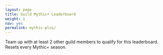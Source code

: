 ```yaml
---
layout: page
title: Guild Mythic+ Leaderboard
weight: 1
nav: yes
permalink: mythic-plus/
---
```

<p class="leaderboard-description">Team up with at least 2 other guild members to qualify for this leaderboard. Resets every Mythic+ season.</p>
<ol id="gmih-leaderboard"></ol>
<script>
  var dungeonInfo = {
    "Mists of Tirna Scithe": {
      "1-star": 1800000,
      "2-stars": 1440000,
      "3-stars": 1080000,
      safeName: 'mists-of-tirna-scithe'
    },
    "The Necrotic Wake": {
      "1-star": 2160000,
      "2-stars": 1728000,
      "3-stars": 1296000,
      safeName: 'the-necrotic-wake'
    },
    "De Other Side": {
      "1-star": 2340000,
      "2-stars": 1872000,
      "3-stars": 1404000,
      safeName: 'de-other-side'
    },
    "Halls of Atonement": {
      "1-star": 1860000,
      "2-stars": 1488000,
      "3-stars": 1116000,
      safeName: 'halls-of-atonement'
    },
    "Plaguefall": {
      "1-star": 2280000,
      "2-stars": 1824000,
      "3-stars": 1368000,
      safeName: 'plaguefall'
    },
    "Sanguine Depths": {
      "1-star": 2460000,
      "2-stars": 1968000,
      "3-stars": 1476000,
      safeName: 'sanguine-depths'
    },
    "Spires of Ascension": {
      "1-star": 2340000,
      "2-stars": 1872000,
      "3-stars": 1404000,
      safeName: 'spires-of-ascension'
    },
    "Theater of Pain": {
      "1-star": 2220000,
      "2-stars": 1776000,
      "3-stars": 1332000,
      safeName: 'theater-of-pain'
    },
    "Tazavesh: Streets of Wonder": {
      "1-star": 2280000,
      "2-stars": 1824000,
      "3-stars": 1368000,
      safeName: 'streets-of-wonder'
    },
    "Tazavesh: So'leah's Gambit": {
      "1-star": 1800000,
      "2-stars": 1440000,
      "3-stars": 1080000,
      safeName: 'soleahs-gambit'
    }
  }

  function convertMS(milliseconds) {
    var day, hour, minute, seconds, over;
    
    if (milliseconds < 0) {
      milliseconds = Math.abs(milliseconds);
      over = true;
    }

    seconds = Math.floor(milliseconds / 1000);
    minute = Math.floor(seconds / 60);
    seconds = seconds % 60;
    hour = Math.floor(minute / 60);
    minute = minute % 60;
    day = Math.floor(hour / 24);
    hour = hour % 24;
    
    return `${hour}:${minute < 10 ? '0' : ''}${minute}:${seconds < 10 ? '0' : ''}${seconds}`;
}



function convertMSTooltip(milliseconds) {
    var day, hour, minute, seconds, over;
    
    if (milliseconds < 0) {
      milliseconds = Math.abs(milliseconds);
      over = true;
    }

    seconds = Math.floor(milliseconds / 1000);
    minute = Math.floor(seconds / 60);
    seconds = seconds % 60;
    hour = Math.floor(minute / 60);
    minute = minute % 60;
    day = Math.floor(hour / 24);
    hour = hour % 24;
    
    return `${over ? 'Over by ' : 'Under by '}${hour}:${minute < 10 ? '0' : ''}${minute}:${seconds < 10 ? '0' : ''}${seconds}`;
}

function timeDiff(curr, prev) {
  var ms_Min = 60 * 1000; // milliseconds in Minute 
  var ms_Hour = ms_Min * 60; // milliseconds in Hour 
  var ms_Day = ms_Hour * 24; // milliseconds in day 
  var ms_Mon = ms_Day * 30; // milliseconds in Month 
  var ms_Yr = ms_Day * 365; // milliseconds in Year 
  var diff = curr - prev; //difference between dates. 
  // If the diff is less then milliseconds in a minute 
  if (diff < ms_Min) {
      return Math.round(diff / 1000) + ' seconds ago'; 

      // If the diff is less then milliseconds in a Hour 
  } else if (diff < ms_Hour) { 
      if (Math.round(diff / ms_Min) === 1) {
        return Math.round(diff / ms_Min) + ' minute ago'; 
      }
      return Math.round(diff / ms_Min) + ' minutes ago'; 

      // If the diff is less then milliseconds in a day 
  } else if (diff < ms_Day) { 
      if (Math.round(diff / ms_Hour) === 1) {
        return Math.round(diff / ms_Hour) + ' hour ago'; 
      }
      return Math.round(diff / ms_Hour) + ' hours ago'; 

      // If the diff is less then milliseconds in a Month 
  } else  if (diff < ms_Mon) { 
      if (Math.round(diff / ms_Day) === 1) {
        return Math.round(diff / ms_Day) + ' day ago'; 
      }
      return Math.round(diff / ms_Day) + ' days ago';
  } else if (diff < ms_Yr) {
      if (Math.round(diff / ms_Mon) === 1) {
        return Math.round(diff / ms_Mon) + ' month ago'; 
      }
      return Math.round(diff / ms_Mon) + ' months ago'; 
  } else { 
    if (Math.round(diff / ms_Yr) === 1) {
      return Math.round(diff / ms_Yr) + ' year ago';
    }
      return Math.round(diff / ms_Yr) + ' years ago'; 
  } 
} 

  function createLeaderboard(data) {
    var tankSpecs = ["Protection", "Vengeance", "Brewmaster", "Guardian", "Blood"];
    var healerSpecs = ["Restoration", "Mistweaver", "Holy", "Discipline"];


    data.sort(function (data1, data2) {
      // Sort by Key Difficulty
      if (parseInt(data1.Key) < parseInt(data2.Key)) return 1;
      if (parseInt(data1.Key) > parseInt(data2.Key)) return -1;

      // Sort by duration
      if (dungeonInfo[data1.Dungeon]["1-star"] - parseInt(data1.Duration) > dungeonInfo[data2.Dungeon]["1-star"] - parseInt(data2.Duration)) return -1;
      if (dungeonInfo[data1.Dungeon]["1-star"] - parseInt(data1.Duration) < dungeonInfo[data2.Dungeon]["1-star"] - parseInt(data2.Duration)) return 1;

    }).forEach(function(guildRun) {
      var stars = "";
      var group = {
        tank: {
        },
        healer: {
        },
        dps: []
      };
      var groupMembers = [[guildRun.Member1, guildRun["Member1-Spec"], guildRun["Member1-Guild"]], [guildRun.Member2, guildRun["Member2-Spec"], guildRun["Member2-Guild"]], [guildRun.Member3, guildRun["Member3-Spec"], guildRun["Member3-Guild"]], [guildRun.Member4, guildRun["Member4-Spec"], guildRun["Member4-Guild"]], [guildRun.Member5, guildRun["Member5-Spec"], guildRun["Member5-Guild"]]];
      groupMembers.forEach(function(member) {
        if (tankSpecs.includes(member[1])) {
          group.tank = {
            name: decodeURIComponent(member[0]),
            member: member[2]
          };
        } else if (healerSpecs.includes(member[1])) {
          group.healer = {
            name: decodeURIComponent(member[0]),
            member: member[2]
          }
        } else {
          group.dps.push({
            name:decodeURIComponent(member[0]),
            member: member[2]
          });
        }
      });
      
      if(guildRun.Duration <= dungeonInfo[guildRun.Dungeon]["1-star"]) {
        if(guildRun.Duration <= dungeonInfo[guildRun.Dungeon]["3-star"]) {
          stars = "three-star";
        } else if(guildRun.Duration <= dungeonInfo[guildRun.Dungeon]["2-star"]) {
          stars = "two-star";
        } else {
          stars = "one-star";
        }
      }


      var run = document.createElement('li');
      run.classList.add('guild-run', `guild-run--${dungeonInfo[guildRun.Dungeon].safeName}`);
      var runHTML = `<div class="guild-run__container"><div class="dungeon-details">
        <h2 class="dungeon-name"><span class="dungeon-level">+${guildRun.Key}</span> ${guildRun.Dungeon}</h2>
        <div class="dungeon-details__container">
          <div class="timer">
            <div class="timer__time"><svg fill="#000000" xmlns="http://www.w3.org/2000/svg" xmlns:xlink="http://www.w3.org/1999/xlink" version="1.1" x="0px" y="0px" viewBox="0 0 100 100" style="enable-background:new 0 0 100 100;" xml:space="preserve"><style type="text/css">.st0{fill:none;}</style><rect class="st0" width="100" height="100"></rect><path d="M74.8,30.5c-0.3-0.3-0.7-0.7-1.1-1l1-1.3l0.6,0.5c0.6,0.4,1.4,0.3,1.8-0.2l1.8-2.3c0.4-0.6,0.3-1.4-0.2-1.8l-3.6-2.8  l-3.6-2.8c-0.6-0.4-1.4-0.3-1.8,0.2L68,21.1c-0.4,0.6-0.3,1.4,0.2,1.8l0.6,0.5l-1.2,1.5c-3.6-2.1-7.7-3.6-11.8-4.2v-2.9h1.1  c1.1,0,2-0.9,2-2v-4.1c0-1.1-0.9-2-2-2h-4h-9.6c-1.1,0-2,0.9-2,2v4.1c0,1.1,0.9,2,2,2h1.1v2.9c-4.2,0.7-8.2,2.1-11.8,4.2l-1.2-1.5  l0.6-0.5c0.6-0.4,0.7-1.3,0.2-1.8l-1.8-2.3c-0.4-0.6-1.3-0.7-1.8-0.2l-3.6,2.8l-3.6,2.8c-0.6,0.4-0.7,1.3-0.2,1.8l1.8,2.3  c0.4,0.6,1.3,0.7,1.8,0.2l0.6-0.5l1,1.3c-0.4,0.3-0.7,0.7-1.1,1c-6.6,6.6-10.3,15.4-10.3,24.8s3.6,18.2,10.3,24.8  c6.6,6.6,15.4,10.3,24.8,10.3s18.2-3.6,24.8-10.3c6.6-6.6,10.3-15.4,10.3-24.8S81.4,37.1,74.8,30.5z M50,85  c-16.4,0-29.8-13.4-29.8-29.8c0-16.4,13.4-29.8,29.8-29.8s29.8,13.4,29.8,29.8C79.8,71.7,66.4,85,50,85z"></path><path d="M50,30.5v24.8h24.8C74.8,41.6,63.7,30.5,50,30.5z"></path></svg>${convertMS(guildRun.Duration)}<span class="duration-tooltip">${convertMSTooltip(dungeonInfo[guildRun.Dungeon]["1-star"] - guildRun.Duration)}</span></div>
            <div class="timer__stars ${stars}">
              <svg class="svg-inline--fa fa-star fa-w-18" aria-hidden="true" data-prefix="fas" data-icon="star" role="img" xmlns="http://www.w3.org/2000/svg" viewBox="0 0 576 512" data-fa-i2svg=""><path fill="" d="M259.3 17.8L194 150.2 47.9 171.5c-26.2 3.8-36.7 36.1-17.7 54.6l105.7 103-25 145.5c-4.5 26.3 23.2 46 46.4 33.7L288 439.6l130.7 68.7c23.2 12.2 50.9-7.4 46.4-33.7l-25-145.5 105.7-103c19-18.5 8.5-50.8-17.7-54.6L382 150.2 316.7 17.8c-11.7-23.6-45.6-23.9-57.4 0z"></path></svg>
              <svg class="svg-inline--fa fa-star fa-w-18" aria-hidden="true" data-prefix="fas" data-icon="star" role="img" xmlns="http://www.w3.org/2000/svg" viewBox="0 0 576 512" data-fa-i2svg=""><path fill="" d="M259.3 17.8L194 150.2 47.9 171.5c-26.2 3.8-36.7 36.1-17.7 54.6l105.7 103-25 145.5c-4.5 26.3 23.2 46 46.4 33.7L288 439.6l130.7 68.7c23.2 12.2 50.9-7.4 46.4-33.7l-25-145.5 105.7-103c19-18.5 8.5-50.8-17.7-54.6L382 150.2 316.7 17.8c-11.7-23.6-45.6-23.9-57.4 0z"></path></svg>
              <svg class="svg-inline--fa fa-star fa-w-18" aria-hidden="true" data-prefix="fas" data-icon="star" role="img" xmlns="http://www.w3.org/2000/svg" viewBox="0 0 576 512" data-fa-i2svg=""><path fill="" d="M259.3 17.8L194 150.2 47.9 171.5c-26.2 3.8-36.7 36.1-17.7 54.6l105.7 103-25 145.5c-4.5 26.3 23.2 46 46.4 33.7L288 439.6l130.7 68.7c23.2 12.2 50.9-7.4 46.4-33.7l-25-145.5 105.7-103c19-18.5 8.5-50.8-17.7-54.6L382 150.2 316.7 17.8c-11.7-23.6-45.6-23.9-57.4 0z"></path></svg>
            </div>
          </div>
          <ul class="affixes">
            ${guildRun.Affix1 ? `<li class="${guildRun.Affix1.toLowerCase()}"><span>${guildRun.Affix1}</span></li>`: ''}
            ${guildRun.Affix2 ? `<li class="${guildRun.Affix2.toLowerCase()}"><span>${guildRun.Affix2}</span></li>`: ''}
            ${guildRun.Affix3 ? `<li class="${guildRun.Affix3.toLowerCase()}"><span>${guildRun.Affix3}</span></li>`: ''}
            ${guildRun.Affix4 ? `<li class="${guildRun.Affix4.toLowerCase()}"><span>${guildRun.Affix4}</span></li>`: ''}
          </ul>
          <div class="date-information__container"><svg xmlns="http://www.w3.org/2000/svg" data-name="Layer 1" viewBox="0 0 64 64" x="0px" y="0px"><title>Artboard 43</title><path d="M58.4567,7.6694H50.1889v3.5432a4.9606,4.9606,0,1,1-9.9212,0V7.6694H23.7322v3.5432a4.9606,4.9606,0,1,1-9.9211,0V7.6694H5.5433A3.5446,3.5446,0,0,0,2,11.2126V58.4568A3.5474,3.5474,0,0,0,5.5433,62H58.4567A3.5474,3.5474,0,0,0,62,58.4568V11.2126A3.5446,3.5446,0,0,0,58.4567,7.6694Zm2.126,50.7874a2.1285,2.1285,0,0,1-2.126,2.1258H5.5433a2.1285,2.1285,0,0,1-2.126-2.1258V22.3148H60.5827ZM15.2284,11.2126V5.5434a3.5433,3.5433,0,0,1,7.0866,0v5.6692a3.5433,3.5433,0,1,1-7.0866,0Zm26.4566,0V5.5434a3.5433,3.5433,0,1,1,7.0866,0v5.6692a3.5433,3.5433,0,1,1-7.0866,0ZM26.5669,44.2834V38.614a.7088.7088,0,0,1,.7087-.7084h9.4488a.7088.7088,0,0,1,.7087.7084v5.6694a.7091.7091,0,0,1-.7087.7089H27.2756A.709.709,0,0,1,26.5669,44.2834Zm0-11.3385V27.2757a.7089.7089,0,0,1,.7087-.7088h9.4488a.7089.7089,0,0,1,.7087.7088v5.6692a.7089.7089,0,0,1-.7087.7087H27.2756A.7088.7088,0,0,1,26.5669,32.9449Zm0,22.6772V49.9528a.7088.7088,0,0,1,.7087-.7087h9.4488a.7089.7089,0,0,1,.7087.7087v5.6693a.7089.7089,0,0,1-.7087.7085H27.2756A.7088.7088,0,0,1,26.5669,55.6221ZM43.5748,44.2834V38.614a.7088.7088,0,0,1,.7087-.7084h9.4488a.7088.7088,0,0,1,.7087.7084v5.6694a.7091.7091,0,0,1-.7087.7089H44.2835A.709.709,0,0,1,43.5748,44.2834Zm0-11.3385V27.2757a.7089.7089,0,0,1,.7087-.7088h9.4488a.7089.7089,0,0,1,.7087.7088v5.6692a.7089.7089,0,0,1-.7087.7087H44.2835A.7088.7088,0,0,1,43.5748,32.9449Zm0,22.6772V49.9528a.7088.7088,0,0,1,.7087-.7087h9.4488a.7089.7089,0,0,1,.7087.7087v5.6693a.7089.7089,0,0,1-.7087.7085H44.2835A.7088.7088,0,0,1,43.5748,55.6221ZM9.559,44.2834V38.614a.7088.7088,0,0,1,.7087-.7084h9.4488a.7088.7088,0,0,1,.7087.7084v5.6694a.709.709,0,0,1-.7087.7089H10.2677A.7091.7091,0,0,1,9.559,44.2834Zm0-11.3385V27.2757a.7089.7089,0,0,1,.7087-.7088h9.4488a.7089.7089,0,0,1,.7087.7088v5.6692a.7088.7088,0,0,1-.7087.7087H10.2677A.7089.7089,0,0,1,9.559,32.9449Zm0,22.6772V49.9528a.7089.7089,0,0,1,.7087-.7087h9.4488a.7088.7088,0,0,1,.7087.7087v5.6693a.7088.7088,0,0,1-.7087.7085H10.2677A.7089.7089,0,0,1,9.559,55.6221Z"></path></svg><div class="date-information">${timeDiff(Date.now(),guildRun.Timestamp)}<span class="timestamp">${new Date(guildRun.Timestamp).toLocaleString("en-US", {timeZone: "America/Los_Angeles", year: 'numeric', month: 'long', day: 'numeric', timeZoneName: 'short', hour: 'numeric', minute: 'numeric', second: 'numeric'})}</span></div></div>
        </div>
      </div>
      <ul class="dungeon-group">
        <li class="dungeon-group-icon dungeon-group-icon--tank member--${group.tank.member}">${group.tank.name}</li>
        <li class="dungeon-group-icon dungeon-group-icon--healer member--${group.healer.member}">${group.healer.name}</li>
        <li class="dungeon-group-icon dungeon-group-icon--dps member--${group.dps[0].member}">${group.dps[0].name}</li>
        <li class="dungeon-group-icon dungeon-group-icon--dps member--${group.dps[1].member}">${group.dps[1].name}</li>
        <li class="dungeon-group-icon dungeon-group-icon--dps member--${group.dps[2].member}">${group.dps[2].name}</li>   
      </ul></div>`;

      run.innerHTML = runHTML;
      document.querySelector('#gmih-leaderboard').appendChild(run);


    })
  }

  document.addEventListener('DOMContentLoaded', function(event) {
    fetch('/data/leaderboard.json')
      .then(response => response.json())
      .then(data => createLeaderboard(data));
  })
</script>